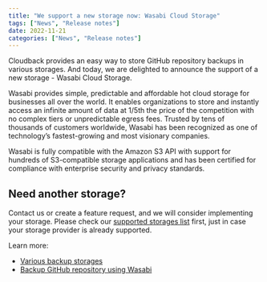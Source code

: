 ```yaml
---
title: "We support a new storage now: Wasabi Cloud Storage"
tags: ["News", "Release notes"]
date: 2022-11-21
categories: ["News", "Release notes"]
---
```


Cloudback provides an easy way to store GitHub repository backups in various storages. And today, we are delighted to announce the support of a new storage - Wasabi Cloud Storage. 

Wasabi provides simple, predictable and affordable hot cloud storage for businesses all over the world. It enables organizations to store and instantly access an infinite amount of data at 1/5th the price of the competition with no complex tiers or unpredictable egress fees. Trusted by tens of thousands of customers worldwide, Wasabi has been recognized as one of technology’s fastest-growing and most visionary companies.

Wasabi is fully compatible with the Amazon S3 API with support for hundreds of S3-compatible storage applications and has been certified for compliance with enterprise security and privacy standards.

## Need another storage?

Contact us or create a feature request, and we will consider implementing your storage. Please check our [supported storages list](https://docs.cloudback.it/features/various-backup-storages/#supported-storages) first, just in case your storage provider is already supported.

Learn more: 
 - [Various backup storages](https://docs.cloudback.it/features/various-backup-storages/) 
 - [Backup GitHub repository using Wasabi](https://docs.cloudback.it/custom-storages/wasabi/) 